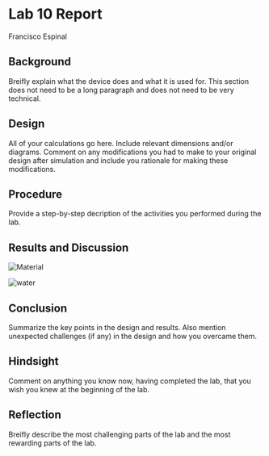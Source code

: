 # Lab 10 Report
Francisco Espinal

## Background
Breifly explain what the device does and what it is used for. This section does not need to be a long paragraph and does not need to be very technical.

## Design
All of your calculations go here. Include relevant dimensions and/or diagrams. Comment on any modifications you had to make to your original design after simulation and include you rationale for making these modifications.

## Procedure
Provide a step-by-step decription of the activities you performed during the lab.

## Results and Discussion

![Material](https://github.com/CourseReps/ECEN452-Spring2016/blob/master/Students/FAEspinal/Lab10/Final/Dielectric.png) <br>

![water](https://github.com/CourseReps/ECEN452-Spring2016/blob/master/Students/FAEspinal/Lab10/Final/Water.png) <br>

## Conclusion
Summarize the key points in the design and results. Also mention unexpected challenges (if any) in the design and how you overcame them. 

## Hindsight
Comment on anything you know now, having completed the lab, that you wish you knew at the beginning of the lab.

## Reflection
Breifly describe the most challenging parts of the lab and the most rewarding parts of the lab.
